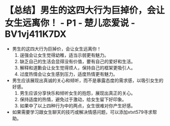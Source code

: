 # 【总结】男生的这四大行为巨掉价，会让女生远离你！ - P1 - 楚儿恋爱说 - BV1vj411K7DX

-   男生的这四大行为巨掉价，会让女生远离你！
    1.  逞强会让女生觉得幼稚，适当示弱更有魅力。
    2.  缺乏自己的生活会显得没有价值，要有自己的爱好和生活。
    3.  解释和道歉会让女生觉得烦人，保持自己的框架更吸引人。
    4.  过度热情会让女生感到压力，适度热情更有魅力。
-   男生应该展现出真诚的关心和倾听，而不是暴露态度的需求感，以吸引女生的好感。
    1.  男生应该分享快乐和倾听女生的抱怨，展现出真正的关心。
    2.  保持适度的热情，避免过于激动，给女生留下好印象。
    3.  如果中了以上四种行为中的两点，女生很难对你产生好感。
-   如果需要学习跟女生聊天的技巧或解决情感问题，可以添加xtxt579寻求帮助。